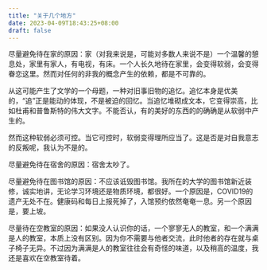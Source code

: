 ```yaml
---
title: "关于几个地方"
date: 2023-04-09T18:43:25+08:00
draft: false
---
```

尽量避免待在家的原因：家（对我来说是，可能对多数人来说不是）一个温馨的憩息处，家里有家人，有电视，有床。一个人长久地待在家里，会变得软弱，会变得眷恋这里。然而对任何的非我的概念产生的依赖，都是不可靠的。

从这可能产生了文学的一个母题，一种对旧事旧物的追忆。追忆本身是优美的，“追”正是能动的体现，不是被迫的回忆。当追忆堆砌成文本，它变得崇高，比如杜甫和普鲁斯特的伟大文字。不能否认，有的美好的东西的的确确是从软弱中产生的。

然而这种软弱必须可控。当它可控时，软弱变得理所应当了。这是否是对自我意志的反叛呢，我认为不是的。

尽量避免待在宿舍的原因：宿舍太吵了。

尽量避免待在图书馆的原因：不应该诋毁图书馆。我所在的大学的图书馆新近装修，诚实地讲，无论学习环境还是物质环境，都很好。一个原因是，COVID19的遗产无处不在。健康码和每日上报死掉了，入馆预约依然奄奄一息。另一个原因是，要上坡。

尽量待在空教室的原因：如果没人认识你的话，一个寥寥无人的教室，和一个满满是人的教室，本质上没有区别。因为你不需要与他者交流，此时他者的存在就与桌子椅子无异。不过因为满满是人的教室往往会有奇怪的味道，以及稍高的温度，我还是喜欢在空教室待着。

